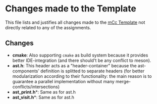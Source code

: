# Changes made to the Template

This file lists and justifies all changes made to the [mCc Template](https://github.com/W4RH4WK/mCc) not directly related to any of the assignments.

## Changes

- **cmake**: Also supporting `cmake` as build system because it provides better IDE-integration (and there should't be any conflict to meson).
- **ast.h**: This header acts as a "header-container" because the ast-components' definition is splitted to separate headers (for better modularization according to their functionality: the main reason is to guarantee a parallel implementation without many merge-conflicts/intersections)
- **ast_print.h***: Same as for ast.h
- **ast_visit.h***: Same as for ast.h